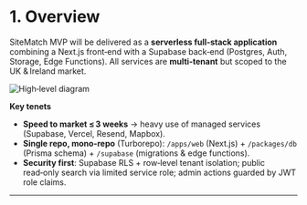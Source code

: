 # 1. Overview

SiteMatch MVP will be delivered as a **serverless full‑stack application** combining a Next.js front‑end with a Supabase back‑end (Postgres, Auth, Storage, Edge Functions).  All services are **multi‑tenant** but scoped to the UK & Ireland market.

![High‑level diagram](link-to-lucid-or-figma-diagram)

**Key tenets**

* **Speed to market ≤ 3 weeks** → heavy use of managed services (Supabase, Vercel, Resend, Mapbox).
* **Single repo, mono‑repo** (Turborepo): `/apps/web` (Next.js) + `/packages/db` (Prisma schema) + `/supabase` (migrations & edge functions).
* **Security first**: Supabase RLS + row‑level tenant isolation; public read‑only search via limited service role; admin actions guarded by JWT role claims.

---
